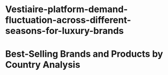 # Vestiaire-platform-demand-fluctuation-across-different-seasons-for-luxury-brands
# Best-Selling Brands and Products by Country Analysis
